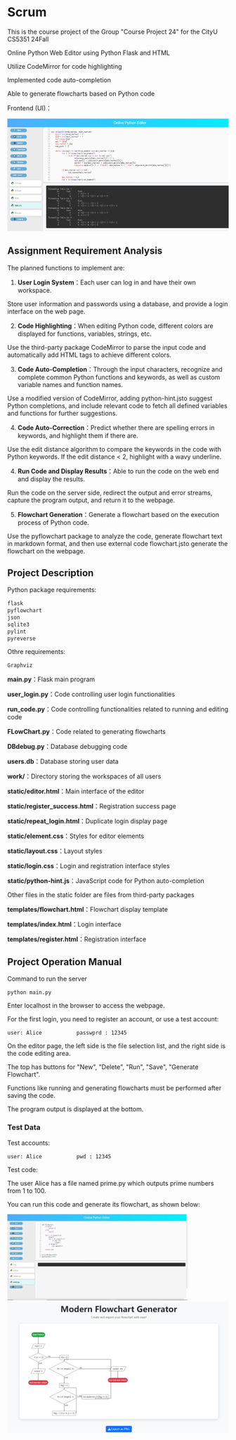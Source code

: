 # Scrum 

This is the course project of the Group "Course Project 24" for the CityU CS5351 24Fall

Online Python Web Editor using Python Flask and HTML

Utilize CodeMirror for code highlighting

Implemented code auto-completion

Able to generate flowcharts based on Python code

Frontend (UI)：

![editor](doc/FinalFrontend.png)

## Assignment Requirement Analysis

The planned functions to implement are:

1. **User Login System**：Each user can log in and have their own workspace.

Store user information and passwords using a database, and provide a login interface on the web page.

2. **Code Highlighting**：When editing Python code, different colors are displayed for functions, variables, strings, etc.

Use the third-party package CodeMirror to parse the input code and automatically add HTML tags to achieve different colors.

3. **Code Auto-Completion**：Through the input characters, recognize and complete common Python functions and keywords, as well as custom variable names and function names.

Use a modified version of CodeMirror, adding python-hint.jsto suggest Python completions, and include relevant code to fetch all defined variables and functions for further suggestions.

4. **Code Auto-Correction**：Predict whether there are spelling errors in keywords, and highlight them if there are.

Use the edit distance algorithm to compare the keywords in the code with Python keywords. If the edit distance < 2, highlight with a wavy underline.

4. **Run Code and Display Results**：Able to run the code on the web end and display the results.

Run the code on the server side, redirect the output and error streams, capture the program output, and return it to the webpage.

5. **Flowchart Generation**：Generate a flowchart based on the execution process of Python code.

Use the pyflowchart package to analyze the code, generate flowchart text in markdown format, and then use external code flowchart.jsto generate the flowchart on the webpage.
## Project Description

Python package requirements:

```
flask
pyflowchart
json
sqlite3
pylint
pyreverse
```

Othre requirements:
```
Graphviz
```

**main.py**：Flask main program

**user_login.py**：Code controlling user login functionalities

**run_code.py**：Code controlling functionalities related to running and editing code

**FLowChart.py**：Code related to generating flowcharts

**DBdebug.py**：Database debugging code



**users.db**：Database storing user data

**work/**：Directory storing the workspaces of all users



**static/editor.html**：Main interface of the editor

**static/register_success.html**：Registration success page

**static/repeat_login.html**：Duplicate login display page



**static/element.css**：Styles for editor elements

**static/layout.css**：Layout styles

**static/login.css**：Login and registration interface styles



**static/python-hint.js**：JavaScript code for Python auto-completion

Other files in the static folder are files from third-party packages



**templates/flowchart.html**：Flowchart display template

**templates/index.html**：Login interface

**templates/register.html**：Registration interface


## Project Operation Manual

Command to run the server

```
python main.py
```

Enter localhost in the browser to access the webpage.

For the first login, you need to register an account, or use a test account:

```
user: Alice           passwprd : 12345
```

On the editor page, the left side is the file selection list, and the right side is the code editing area.

The top has buttons for "New", "Delete", "Run", "Save", "Generate Flowchart".

Functions like running and generating flowcharts must be performed after saving the code.

The program output is displayed at the bottom.

### Test Data

Test accounts:

```
user: Alice           pwd : 12345
```

Test code:

The user Alice has a file named prime.py which outputs prime numbers from 1 to 100.

You can run this code and generate its flowchart, as shown below:

<img src="doc/prime_run.png" alt="prime_run" style="zoom:40%;" />        

<img src="doc/FinalFlowChart.png" alt="prime_flowchart" style="zoom:80%;" />

